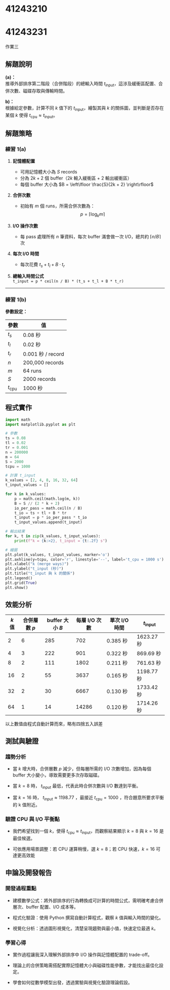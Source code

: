 # 41243210

# 41243231

作業三
## 解題說明
**(a)：**  
推導外部排序第二階段（合併階段）的總輸入時間 $t_{\text{input}}$，這涉及緩衝區配置、合併次數、磁碟存取與傳輸時間。

**b)：**  
根據給定參數，計算不同 $k$ 值下的 $t_{\text{input}}$，繪製其與 $k$ 的關係圖，並判斷是否存在某個 $k$ 使得 $t_{\text{cpu}} \approx t_{\text{input}}$。
## 解題策略
### 練習 1(a)

1. **記憶體配置**  
   - 可用記憶體大小為 $S$ records  
   - 分為 $2k + 2$ 個 buffer（$2k$ 輸入緩衝區 + 2 輸出緩衝區）  
   - 每個 buffer 大小為 $B = \left\lfloor \frac{S}{2k + 2} \right\rfloor$

2. **合併次數**  
   - 初始有 $m$ 個 runs，所需合併次數為：  
     $$
     p = \lceil \log_k m \rceil
     $$

3. **I/O 操作次數**  
   - 每 pass 處理所有 $n$ 筆資料，每次 buffer 滿會做一次 I/O，總共約 $\lceil n / B \rceil$ 次

4. **每次 I/O 時間**  
   - 每次花費 $t_s + t_l + B \cdot t_r$

5. **總輸入時間公式**  
`t_input = p * ceil(n / B) * (t_s + t_l + B * t_r)`


---

### 練習 1(b)

**參數設定：**

| 參數     | 值                |
|----------|-------------------|
| $t_s$    | 0.08 秒           |
| $t_l$    | 0.02 秒           |
| $t_r$    | 0.001 秒 / record |
| $n$      | 200,000 records   |
| $m$      | 64 runs           |
| $S$      | 2000 records      |
| $t_{\text{cpu}}$ | 1000 秒     |


## 程式實作

```python
import math
import matplotlib.pyplot as plt

# 參數
ts = 0.08
tl = 0.02
tr = 0.001
n = 200000
m = 64
S = 2000
tcpu = 1000

# 計算 t_input
k_values = [2, 4, 8, 16, 32, 64]
t_input_values = []

for k in k_values:
    p = math.ceil(math.log(m, k))
    B = S // (2 * k + 2)
    io_per_pass = math.ceil(n / B)
    t_io = ts + tl + B * tr
    t_input = p * io_per_pass * t_io
    t_input_values.append(t_input)

# 輸出結果
for k, t in zip(k_values, t_input_values):
    print(f"k = {k:>2}, t_input = {t:.2f} s")

# 繪圖
plt.plot(k_values, t_input_values, marker='o')
plt.axhline(y=tcpu, color='r', linestyle='--', label='t_cpu = 1000 s')
plt.xlabel("k (merge ways)")
plt.ylabel("t_input (秒)")
plt.title("t_input 與 k 的關係")
plt.legend()
plt.grid(True)
plt.show()
```

## 效能分析

| $k$ 值 | 合併層數 $p$ | buffer 大小 $B$ | 每層 I/O 次數 | 單次 I/O 時間 | $t_{\text{input}}$ |
|--------|---------------|------------------|----------------|----------------|--------------------|
| 2      | 6             | 285              | 702            | 0.385 秒       | 1623.27 秒         |
| 4      | 3             | 222              | 901            | 0.322 秒       | 869.69 秒          |
| 8      | 2             | 111              | 1802           | 0.211 秒       | 761.63 秒          |
| 16     | 2             | 55               | 3637           | 0.165 秒       | 1198.77 秒         |
| 32     | 2             | 30               | 6667           | 0.130 秒       | 1733.42 秒         |
| 64     | 1             | 14               | 14286          | 0.120 秒       | 1714.26 秒         |

以上數值由程式自動計算而來，略有四捨五入誤差

## 測試與驗證

### 趨勢分析
* 當 $k$ 增大時，合併層數 $p$ 減少，但每層所需的 I/O 次數增加，因為每個 buffer 大小變小，導致需要更多次存取磁碟。

* 當 $k = 8$ 時， $t_{\text{input}}$ 最低，代表此時合併次數與 I/O 數達到平衡。

* 當 $k = 16$ 時， $t_{\text{input}} \approx 1198.77$ ，最接近  $t_{\text{cpu}} = 1000$ ，符合題意所要求平衡的 k 值附近。

### 驗證 CPU 與 I/O 平衡點
* 我們希望找到一個 $k$，使得 $t_{\text{cpu}} \approx t_{\text{input}}$，而觀察結果顯示 $k=8$ 與 $k=16$ 是最佳候選。

* 可依應用場景調整：若 CPU 運算稍慢，選 $k = 8$；若 CPU 快速，$k = 16$ 可達更高效能

## 申論及開發報告
### 開發過程重點
* 建模數學公式：將外部排序的行為轉換成可計算的時間公式，需明確考慮合併層次、buffer 配置、I/O 成本等。

* 程式化驗證：使用 Python 撰寫自動計算程式，觀察 $k$ 值與輸入時間的變化。

* 視覺化分析：透過圖形視覺化，清楚呈現趨勢與最小值，快速定位最適 $k$。

### 學習心得
* 實作過程讓我深入理解外部排序中 I/O 操作與記憶體配置的 trade-off。

* 理論上的合併策略需搭配實際記憶體大小與磁碟性能參數，才能找出最佳化設定。

* 學會如何從數學模型出發，透過實驗與視覺化驗證理論假設。




